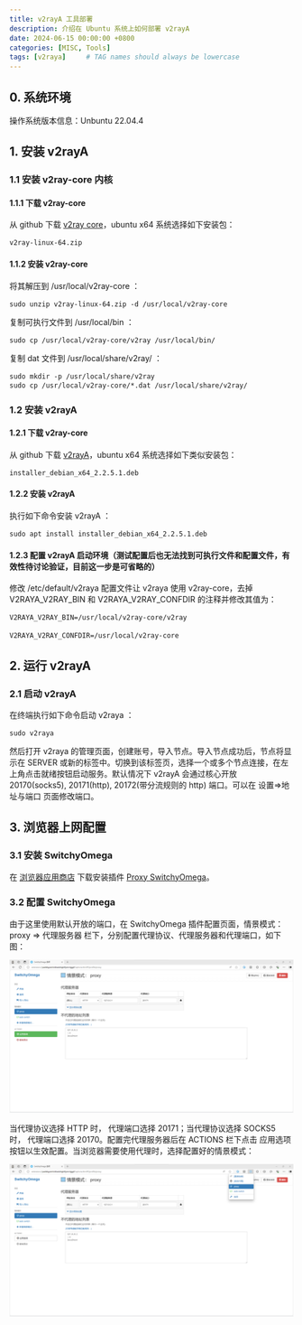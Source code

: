 ```yaml
---
title: v2rayA 工具部署
description: 介绍在 Ubuntu 系统上如何部署 v2rayA
date: 2024-06-15 00:00:00 +0800
categories: [MISC, Tools]
tags: [v2raya]     # TAG names should always be lowercase
---
```


## 0. 系统环境

操作系统版本信息：Unbuntu 22.04.4

## 1. 安装 v2rayA

### 1.1 安装 v2ray-core 内核

#### 1.1.1 下载 v2ray-core

从 github 下载 [v2ray core](https://github.com/v2ray/v2ray-core/releases)，ubuntu x64 系统选择如下安装包：

```console
v2ray-linux-64.zip
```

#### 1.1.2 安装 v2ray-core

将其解压到 /usr/local/v2ray-core ：

```console
sudo unzip v2ray-linux-64.zip -d /usr/local/v2ray-core
```

复制可执行文件到 /usr/local/bin ：

```console
sudo cp /usr/local/v2ray-core/v2ray /usr/local/bin/
```

复制 dat 文件到 /usr/local/share/v2ray/ ：

```console
sudo mkdir -p /usr/local/share/v2ray
sudo cp /usr/local/v2ray-core/*.dat /usr/local/share/v2ray/
```

### 1.2 安装 v2rayA

#### 1.2.1 下载 v2ray-core

从 github 下载 [v2rayA](https://github.com/v2rayA/v2rayA/releases)，ubuntu x64 系统选择如下类似安装包：

```
installer_debian_x64_2.2.5.1.deb
```

#### 1.2.2 安装 v2rayA

执行如下命令安装 v2rayA ：

```console
sudo apt install installer_debian_x64_2.2.5.1.deb
```

#### 1.2.3 配置 v2rayA 启动环境（测试配置后也无法找到可执行文件和配置文件，有效性待讨论验证，目前这一步是可省略的）

修改 /etc/default/v2raya 配置文件让 v2raya 使用 v2ray-core，去掉 V2RAYA_V2RAY_BIN 和 V2RAYA_V2RAY_CONFDIR 的注释并修改其值为：

```
V2RAYA_V2RAY_BIN=/usr/local/v2ray-core/v2ray

V2RAYA_V2RAY_CONFDIR=/usr/local/v2ray-core
```

## 2. 运行 v2rayA

### 2.1 启动 v2rayA

在终端执行如下命令启动 v2raya ：

```console
sudo v2raya
```

然后打开 v2raya 的管理页面，创建账号，导入节点。导入节点成功后，节点将显示在 SERVER 或新的标签中。切换到该标签页，选择一个或多个节点连接，在左上角点击就绪按钮启动服务。默认情况下 v2rayA 会通过核心开放 20170(socks5), 20171(http), 20172(带分流规则的 http) 端口。可以在 设置=>地址与端口 页面修改端口。

## 3. 浏览器上网配置

### 3.1 安装 SwitchyOmega

在 [浏览器应用商店](https://chromewebstore.google.com/?hl=zh) 下载安装插件 [Proxy SwitchyOmega](https://chromewebstore.google.com/detail/padekgcemlokbadohgkifijomclgjgif?hl=zh)。

### 3.2 配置 SwitchyOmega

由于这里使用默认开放的端口，在 SwitchyOmega 插件配置页面，情景模式：proxy => 代理服务器 栏下，分别配置代理协议、代理服务器和代理端口，如下图：

![setup SwitchyOmega](/assets/images/v2rayA-SwitchyOmega-1-setup.png)

当代理协议选择 HTTP 时， 代理端口选择 20171；当代理协议选择 SOCKS5 时， 代理端口选择 20170。配置完代理服务器后在 ACTIONS 栏下点击 应用选项 按钮以生效配置。当浏览器需要使用代理时，选择配置好的情景模式：

![select a scenario mode](/assets/images/v2rayA-SwitchyOmega-2-selectScenarioMode.png)
